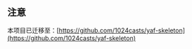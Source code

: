 
## 注意

本项目已迁移至：[https://github.com/1024casts/yaf-skeleton](https://github.com/1024casts/yaf-skeleton)
